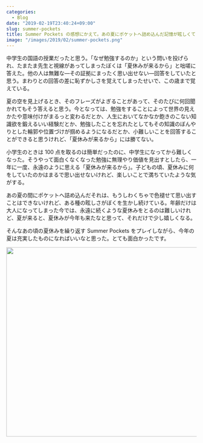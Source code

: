 ```yaml
---
categories:
  - Blog
date: "2019-02-19T23:40:24+09:00"
slug: summer-pockets
title: Summer Pockets の感想にかえて。あの夏にポケットへ詰め込んだ記憶が眩しくて
image: "/images/2019/02/summer-pockets.png"
---
```


中学生の国語の授業だったと思う。「なぜ勉強するのか」という問いを投げられ、たまたま先生と視線があってしまったぼくは「夏休みが来るから」と咄嗟に答えた。他の人は無難な―その証拠にまったく思い出せない―回答をしていたと思う。まわりとの回答の差に恥ずかしさを覚えてしまったせいで、この歳まで覚えている。

夏の空を見上げるとき、そのフレーズがよぎることがあって、そのたびに何回聞かれてもそう答えると思う。今となっては、勉強をすることによって世界の見えかたや意味付けがまるっと変わるだとか、人生においてなかなか飽きのこない知識欲を鍛えるいい経験だとか、勉強したことを忘れたとしてもその知識のぼんやりとした輪郭や位置づけが掴めるようになるだとか、小難しいことを回答することができると思うけれど、「夏休みが来るから」には勝てない。

小学生のときは 100 点を取るのは簡単だったのに、中学生になってから難しくなった。そうやって面白くなくなった勉強に無理やり価値を見出すとしたら、一年に一度、永遠のように思える「夏休みが来るから」。子どもの頃、夏休みに何をしていたのかはまるで思い出せないけれど、楽しいことで満ちていたような気がする。

あの夏の間にポケットへ詰め込んだそれは、もうしわくちゃで色褪せて思い出すことはできないけれど、ある種の眩しさがぼくを生かし続けている。年齢だけは大人になってしまった今では、永遠に続くような夏休みをとるのは難しいけれど、夏が来ると、夏休みが今年も来たなと思って、それだけで少し嬉しくなる。

そんなあの頃の夏休みを繰り返す Summer Pockets をプレイしながら、今年の夏は充実したものになればいいなと思った。とても面白かったです。

[<img alt="" src="/images/2019/02/summer-pockets.png" width="1500" height="500">](http://www.amazon.co.jp/exec/obidos/ASIN/B078YGGMZY/rakuishi-22/ref=nosim/)
